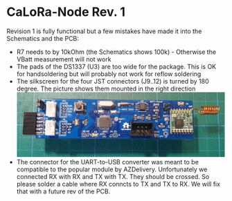 CaLoRa-Node Rev. 1
==================

Revision 1 is fully functional but a few mistakes have made it into the Schematics and the PCB:

* R7 needs to by 10kOhm (the Schematics shows 100k)  - Otherwise the VBatt measurement will not work
* The pads of the DS1337 (U3) are too wide for the package. This is OK for handsoldering but will probably not work for reflow soldering
* The silkscreen for the four JST connectors (J9..12) is turned by 180 degree. The picture shows them mounted in the right direction
 ![Alt-Text](board1.jpg)
* The connector for the UART-to-USB converter was meant to be compatible to the popular module by AZDelivery. Unfortunately we connected RX with RX and TX with TX. They should be crossed. So please solder a cable where RX conncts to TX and TX to RX. We will fix that with a future rev of the PCB.
 

